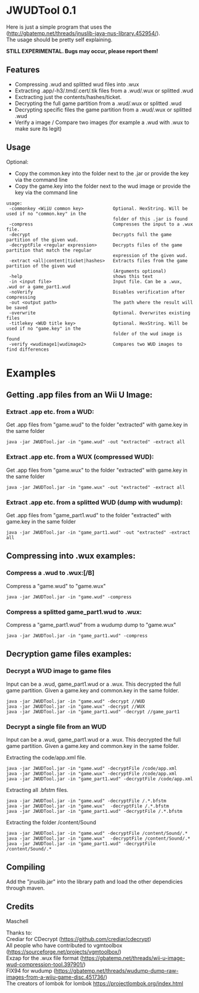 # JWUDTool 0.1

Here is just a simple program that uses the (http://gbatemp.net/threads/jnuslib-java-nus-library.452954/).  
The usage should be pretty self explaining.

**STILL EXPERIMENTAL. Bugs may occur, please report them!**

## Features

* Compressing .wud and splitted wud files into .wux
* Extracting .app/-h3/.tmd/.cert/.tik files from a .wud/.wux or splitted .wud
* Exctracting just the contents/hashes/ticket.
* Decrypting the full game partition from a .wud/.wux or splitted .wud
* Decrypting specific files the game partition from a .wud/.wux or splitted .wud
* Verify a image / Compare two images (for example a .wud with .wux to make sure its legit)

## Usage

Optional:
- Copy the common.key into the folder next to the .jar or provide the key via the command line
- Copy the game.key into the folder next to the wud image or provide the key via the command line

```
usage:
 -commonkey <WiiU common key>           Optional. HexString. Will be used if no "common.key" in the
                                        folder of this .jar is found
 -compress                              Compresses the input to a .wux file.
 -decrypt                               Decrypts full the game partition of the given wud.
 -decryptFile <regular expression>      Decrypts files of the game partition that match the regular
                                        expression of the given wud.
 -extract <all|content|ticket|hashes>   Extracts files from the game partition of the given wud
                                        (Arguments optional)
 -help                                  shows this text
 -in <input file>                       Input file. Can be a .wux, .wud or a game_part1.wud
 -noVerify                              Disables verification after compressing
 -out <output path>                     The path where the result will be saved
 -overwrite                             Optional. Overwrites existing files
 -titlekey <WUD title key>              Optional. HexString. Will be used if no "game.key" in the
                                        folder of the wud image is found
 -verify <wudimage1|wudimage2>          Compares two WUD images to find differences
 ```
# Examples
## Getting .app files from an Wii U Image:
### Extract .app etc. from a WUD:
Get .app files from "game.wud" to the folder "extracted" with game.key in the same folder
```
java -jar JWUDTool.jar -in "game.wud" -out "extracted" -extract all
```

### Extract .app etc. from a WUX (compressed WUD):
Get .app files from "game.wux" to the folder "extracted" with game.key in the same folder
```
java -jar JWUDTool.jar -in "game.wux" -out "extracted" -extract all
```

### Extract .app etc. from a splitted WUD (dump with wudump):
Get .app files from "game_part1.wud" to the folder "extracted" with game.key in the same folder
```
java -jar JWUDTool.jar -in "game_part1.wud" -out "extracted" -extract all
```

## Compressing into .wux examples:
### Compress a .wud to .wux:[/B]
Compress a "game.wud" to "game.wux"
```
java -jar JWUDTool.jar -in "game.wud" -compress
```

### Compress a splitted game_part1.wud to .wux:
Compress a "game_part1.wud" from a wudump dump to "game.wux"
```
java -jar JWUDTool.jar -in "game_part1.wud" -compress
```

## Decryption game files examples:
### Decrypt a WUD image to game files
Input can be a .wud, game_part1.wud or a .wux. This decrypted the full game partition.
Given a game.key and common.key in the same folder.
```
java -jar JWUDTool.jar -in "game.wud" -decrypt //WUD
java -jar JWUDTool.jar -in "game.wux" -decrypt //WUX
java -jar JWUDTool.jar -in "game_part1.wud" -decrypt //game_part1
```

### Decrypt a single file from an WUD
Input can be a .wud, game_part1.wud or a .wux. This decrypted the full game partition.
Given a game.key and common.key in the same folder.

Extracting the code/app.xml file.
```
java -jar JWUDTool.jar -in "game.wud" -decryptFile /code/app.xml
java -jar JWUDTool.jar -in "game.wux" -decryptFile /code/app.xml
java -jar JWUDTool.jar -in "game_part1.wud" -decryptFile /code/app.xml
```

Extracting all .bfstm files.
```
java -jar JWUDTool.jar -in "game.wud" -decryptFile /.*.bfstm
java -jar JWUDTool.jar -in "game.wux"  -decryptFile /.*.bfstm
java -jar JWUDTool.jar -in "game_part1.wud" -decryptFile /.*.bfstm
```

Extracting the folder /content/Sound
```
java -jar JWUDTool.jar -in "game.wud" -decryptFile /content/Sound/.*
java -jar JWUDTool.jar -in "game.wux"  -decryptFile /content/Sound/.*
java -jar JWUDTool.jar -in "game_part1.wud" -decryptFile /content/Sound/.*
```
 
## Compiling
Add the "jnuslib.jar" into the library path and load the other dependicies through maven.

## Credits
Maschell  

Thanks to:  
Crediar for CDecrypt (https://github.com/crediar/cdecrypt)  
All people who have contributed to vgmtoolbox (https://sourceforge.net/projects/vgmtoolbox/)  
Exzap for the .wux file format (https://gbatemp.net/threads/wii-u-image-wud-compression-tool.397901/)  
FIX94 for wudump (https://gbatemp.net/threads/wudump-dump-raw-images-from-a-wiiu-game-disc.451736/)  
The creators of lombok for lombok https://projectlombok.org/index.html  
